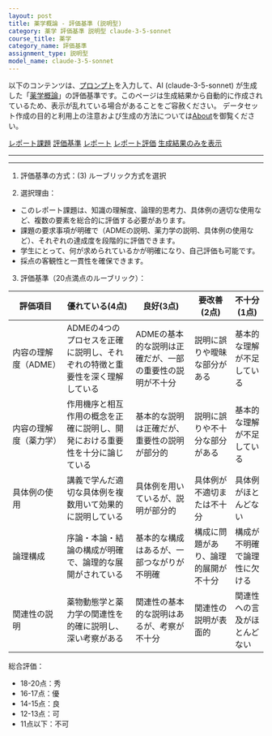 ```yaml
---
layout: post
title: 薬学概論 - 評価基準 (説明型)
category: 薬学 評価基準 説明型 claude-3-5-sonnet
course_title: 薬学
category_name: 評価基準
assignment_type: 説明型
model_name: claude-3-5-sonnet
---
```


以下のコンテンツは、[プロンプト](https://github.com/takedatoshiyuki/synthetic_assignments/tree/main/generated/薬学/claude-3-5-sonnet/prompt_評価基準-説明型.md)を入力して、AI (claude-3-5-sonnet) が生成した「[薬学概論](/contents/薬学/)」の評価基準です。このページは生成結果から自動的に作成されているため、表示が乱れている場合があることをご容赦ください。
データセット作成の目的と利用上の注意および生成の方法については[About](/About)を御覧ください。

[レポート課題](../レポート課題-説明型)
[評価基準](../評価基準-説明型)
[レポート](../レポート-説明型)
[レポート評価](../レポート評価-説明型)
[生成結果のみを表示](https://github.com/takedatoshiyuki/synthetic_assignments/tree/main/generated/薬学/claude-3-5-sonnet/評価基準-説明型.md)
  

***
***
  
1. 評価基準の方式：(3) ルーブリック方式を選択

2. 選択理由：
- このレポート課題は、知識の理解度、論理的思考力、具体例の適切な使用など、複数の要素を総合的に評価する必要があります。
- 課題の要求事項が明確で（ADMEの説明、薬力学の説明、具体例の使用など）、それぞれの達成度を段階的に評価できます。
- 学生にとって、何が求められているかが明確になり、自己評価も可能です。
- 採点の客観性と一貫性を確保できます。

3. 評価基準（20点満点のルーブリック）：

| 評価項目 | 優れている(4点) | 良好(3点) | 要改善(2点) | 不十分(1点) |
|---------|---------------|----------|------------|-----------|
| 内容の理解度（ADME） | ADMEの4つのプロセスを正確に説明し、それぞれの特徴と重要性を深く理解している | ADMEの基本的な説明は正確だが、一部の重要性の説明が不十分 | 説明に誤りや曖昧な部分がある | 基本的な理解が不足している |
| 内容の理解度（薬力学） | 作用機序と相互作用の概念を正確に説明し、開発における重要性を十分に論じている | 基本的な説明は正確だが、重要性の説明が部分的 | 説明に誤りや不十分な部分がある | 基本的な理解が不足している |
| 具体例の使用 | 講義で学んだ適切な具体例を複数用いて効果的に説明している | 具体例を用いているが、説明が部分的 | 具体例が不適切または不十分 | 具体例がほとんどない |
| 論理構成 | 序論・本論・結論の構成が明確で、論理的な展開がされている | 基本的な構成はあるが、一部つながりが不明確 | 構成に問題があり、論理的展開が不十分 | 構成が不明確で論理性に欠ける |
| 関連性の説明 | 薬物動態学と薬力学の関連性を的確に説明し、深い考察がある | 関連性の基本的な説明はあるが、考察が不十分 | 関連性の説明が表面的 | 関連性への言及がほとんどない |

総合評価：
- 18-20点：秀
- 16-17点：優
- 14-15点：良
- 12-13点：可
- 11点以下：不可
